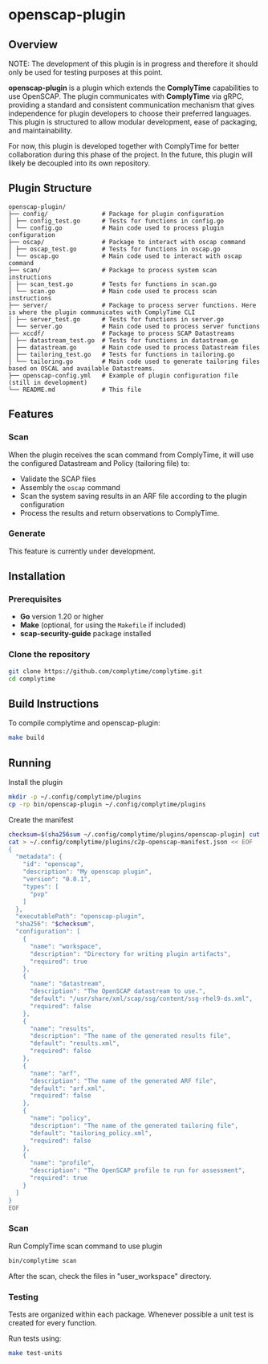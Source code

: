# openscap-plugin

## Overview

NOTE: The development of this plugin is in progress and therefore it should only be used for testing purposes at this point.

**openscap-plugin** is a plugin which extends the **ComplyTime** capabilities to use OpenSCAP. The plugin communicates with **ComplyTime** via gRPC, providing a standard and consistent communication mechanism that gives independence for plugin developers to choose their preferred languages. This plugin is structured to allow modular development, ease of packaging, and maintainability.

For now, this plugin is developed together with ComplyTime for better collaboration during this phase of the project. In the future, this plugin will likely be decoupled into its own repository.

## Plugin Structure

```
openscap-plugin/
├── config/               # Package for plugin configuration
│ ├── config_test.go      # Tests for functions in config.go
│ └── config.go           # Main code used to process plugin configuration
├── oscap/                # Package to interact with oscap command
│ ├── oscap_test.go       # Tests for functions in oscap.go
│ └── oscap.go            # Main code used to interact with oscap command
├── scan/                 # Package to process system scan instructions
│ ├── scan_test.go        # Tests for functions in scan.go
│ └── scan.go             # Main code used to process scan instructions
├── server/               # Package to process server functions. Here is where the plugin communicates with ComplyTime CLI
│ ├── server_test.go      # Tests for functions in server.go
│ └── server.go           # Main code used to process server functions
├── xccdf/                # Package to process SCAP Datastreams
│ ├── datastream_test.go  # Tests for functions in datastream.go
│ ├── datastream.go       # Main code used to process Datastream files
│ ├── tailoring_test.go   # Tests for functions in tailoring.go
│ └── tailoring.go        # Main code used to generate tailoring files based on OSCAL and available Datastreams.
├── openscap-config.yml   # Example of plugin configuration file (still in development)
└── README.md             # This file
```

## Features
### Scan
When the plugin receives the scan command from ComplyTime, it will use the configured Datastream and Policy (tailoring file) to:
* Validate the SCAP files
* Assembly the `oscap` command
* Scan the system saving results in an ARF file according to the plugin configuration
* Process the results and return observations to ComplyTime.

### Generate
This feature is currently under development.

## Installation

### Prerequisites

- **Go** version 1.20 or higher
- **Make** (optional, for using the `Makefile` if included)
- **scap-security-guide** package installed

### Clone the repository

```bash
git clone https://github.com/complytime/complytime.git
cd complytime
```

## Build Instructions
To compile complytime and openscap-plugin:

```bash
make build
```

## Running
Install the plugin
```bash
mkdir -p ~/.config/complytime/plugins
cp -rp bin/openscap-plugin ~/.config/complytime/plugins
```

Create the manifest
```bash
checksum=$(sha256sum ~/.config/complytime/plugins/openscap-plugin| cut -d ' ' -f 1 )
cat > ~/.config/complytime/plugins/c2p-openscap-manifest.json << EOF
{
  "metadata": {
    "id": "openscap",
    "description": "My openscap plugin",
    "version": "0.0.1",
    "types": [
      "pvp"
    ]
  },
  "executablePath": "openscap-plugin",
  "sha256": "$checksum",
  "configuration": [
    {
      "name": "workspace",
      "description": "Directory for writing plugin artifacts",
      "required": true
    },
    {
      "name": "datastream",
      "description": "The OpenSCAP datastream to use.",
      "default": "/usr/share/xml/scap/ssg/content/ssg-rhel9-ds.xml",
      "required": false
    },
    {
      "name": "results",
      "description": "The name of the generated results file",
      "default": "results.xml",
      "required": false
    },
    {
      "name": "arf",
      "description": "The name of the generated ARF file",
      "default": "arf.xml",
      "required": false
    },
    {
      "name": "policy",
      "description": "The name of the generated tailoring file",
      "default": "tailoring_policy.xml",
      "required": false
    },
    {
      "name": "profile",
      "description": "The OpenSCAP profile to run for assessment",
      "required": true
    }
  ]
}
EOF
```

### Scan
Run ComplyTime scan command to use plugin
```bash
bin/complytime scan
```

After the scan, check the files in "user_workspace" directory.

### Testing
Tests are organized within each package. Whenever possible a unit test is created for every function.

Run tests using:

```bash
make test-units
```
